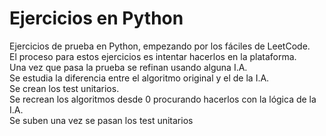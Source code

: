 # Ejercicios en Python
Ejercicios de prueba en Python, empezando por los fáciles de LeetCode.  
El proceso para estos ejercicios es intentar hacerlos en la plataforma.  
Una vez que pasa la prueba se refinan usando alguna I.A.  
Se estudia la diferencia entre el algoritmo original y el de la I.A.  
Se crean los test unitarios.  
Se recrean los algoritmos desde 0 procurando hacerlos con la lógica de la I.A.  
Se suben una vez se pasan los test unitarios 
